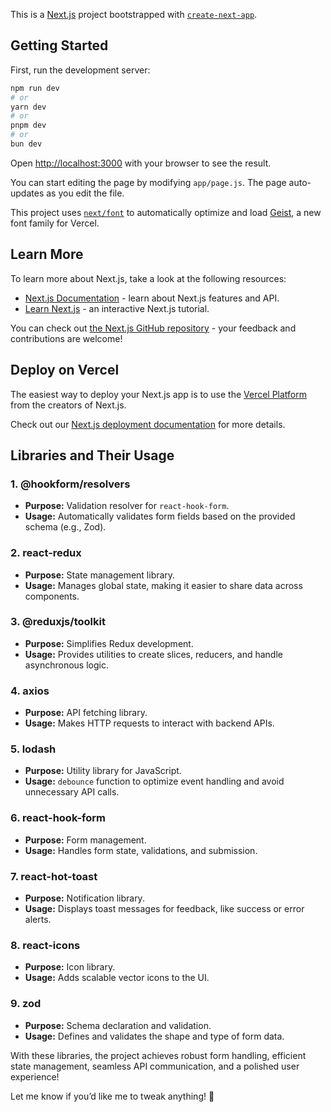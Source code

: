 This is a [Next.js](https://nextjs.org) project bootstrapped with [`create-next-app`](https://github.com/vercel/next.js/tree/canary/packages/create-next-app).

## Getting Started

First, run the development server:

```bash
npm run dev
# or
yarn dev
# or
pnpm dev
# or
bun dev
```

Open [http://localhost:3000](http://localhost:3000) with your browser to see the result.

You can start editing the page by modifying `app/page.js`. The page auto-updates as you edit the file.

This project uses [`next/font`](https://nextjs.org/docs/app/building-your-application/optimizing/fonts) to automatically optimize and load [Geist](https://vercel.com/font), a new font family for Vercel.

## Learn More

To learn more about Next.js, take a look at the following resources:

- [Next.js Documentation](https://nextjs.org/docs) - learn about Next.js features and API.
- [Learn Next.js](https://nextjs.org/learn) - an interactive Next.js tutorial.

You can check out [the Next.js GitHub repository](https://github.com/vercel/next.js) - your feedback and contributions are welcome!

## Deploy on Vercel

The easiest way to deploy your Next.js app is to use the [Vercel Platform](https://vercel.com/new?utm_medium=default-template&filter=next.js&utm_source=create-next-app&utm_campaign=create-next-app-readme) from the creators of Next.js.

Check out our [Next.js deployment documentation](https://nextjs.org/docs/app/building-your-application/deploying) for more details.


## Libraries and Their Usage

### 1. **@hookform/resolvers**
- **Purpose:** Validation resolver for `react-hook-form`.
- **Usage:** Automatically validates form fields based on the provided schema (e.g., Zod).

### 2. **react-redux**
- **Purpose:** State management library.
- **Usage:** Manages global state, making it easier to share data across components.

### 3. **@reduxjs/toolkit**
- **Purpose:** Simplifies Redux development.
- **Usage:** Provides utilities to create slices, reducers, and handle asynchronous logic.

### 4. **axios**
- **Purpose:** API fetching library.
- **Usage:** Makes HTTP requests to interact with backend APIs.

### 5. **lodash**
- **Purpose:** Utility library for JavaScript.
- **Usage:** `debounce` function to optimize event handling and avoid unnecessary API calls.

### 6. **react-hook-form**
- **Purpose:** Form management.
- **Usage:** Handles form state, validations, and submission.

### 7. **react-hot-toast**
- **Purpose:** Notification library.
- **Usage:** Displays toast messages for feedback, like success or error alerts.

### 8. **react-icons**
- **Purpose:** Icon library.
- **Usage:** Adds scalable vector icons to the UI.

### 9. **zod**
- **Purpose:** Schema declaration and validation.
- **Usage:** Defines and validates the shape and type of form data.

With these libraries, the project achieves robust form handling, efficient state management, seamless API communication, and a polished user experience!

Let me know if you’d like me to tweak anything! 🚀



